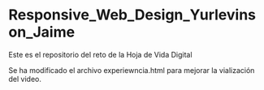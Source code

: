 # Responsive_Web_Design_Yurlevinson_Jaime
Este es el repositorio del reto de la Hoja de Vida Digital

Se ha modificado el archivo experiewncia.html para mejorar la vialización del video.
